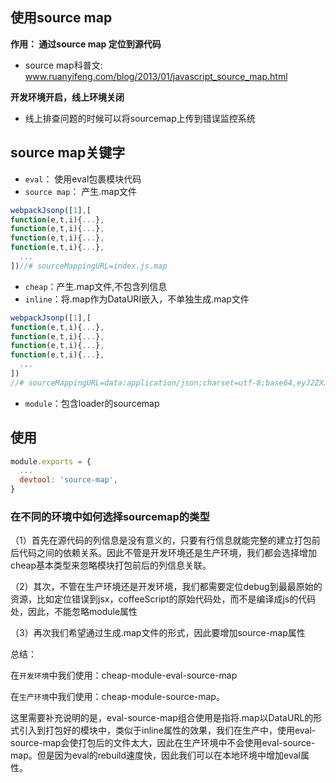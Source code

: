 ## 使用source map
**作用： 通过source map 定位到源代码**
- source map科普文: <a href="www.ruanyifeng.com/blog/2013/01/javascript_source_map.html">www.ruanyifeng.com/blog/2013/01/javascript_source_map.html</a>

**开发环境开启，线上环境关闭**
- 线上排查问题的时候可以将sourcemap上传到错误监控系统

## source map关键字
- `eval`： 使用eval包裹模块代码
- `source map`： 产生.map文件
```js
webpackJsonp([1],[  
function(e,t,i){...},  
function(e,t,i){...},  
function(e,t,i){...},  
function(e,t,i){...},
  ...
])//# sourceMappingURL=index.js.map
```
- `cheap`：产生.map文件,不包含列信息
- `inline`：将.map作为DataURI嵌入，不单独生成.map文件
```js
webpackJsonp([1],[  
function(e,t,i){...},  
function(e,t,i){...},  
function(e,t,i){...},  
function(e,t,i){...},
  ...
])
//# sourceMappingURL=data:application/json;charset=utf-8;base64,eyJ2ZXJzaW9...
```
- `module`：包含loader的sourcemap
## 使用
```js
module.exports = {
  ...
  devtool: 'source-map',
}
```

### 在不同的环境中如何选择sourcemap的类型
（1）首先在源代码的列信息是没有意义的，只要有行信息就能完整的建立打包前后代码之间的依赖关系。因此不管是开发环境还是生产环境，我们都会选择增加cheap基本类型来忽略模块打包前后的列信息关联。

（2）其次，不管在生产环境还是开发环境，我们都需要定位debug到最最原始的资源，比如定位错误到jsx，coffeeScript的原始代码处，而不是编译成js的代码处，因此，不能忽略module属性

（3）再次我们希望通过生成.map文件的形式，因此要增加source-map属性

总结：

在`开发环境`中我们使用：cheap-module-eval-source-map

在`生产环境`中我们使用：cheap-module-source-map。

这里需要补充说明的是，eval-source-map组合使用是指将.map以DataURL的形式引入到打包好的模块中，类似于inline属性的效果，我们在生产中，使用eval-source-map会使打包后的文件太大，因此在生产环境中不会使用eval-source-map。但是因为eval的rebuild速度快，因此我们可以在本地环境中增加eval属性。
